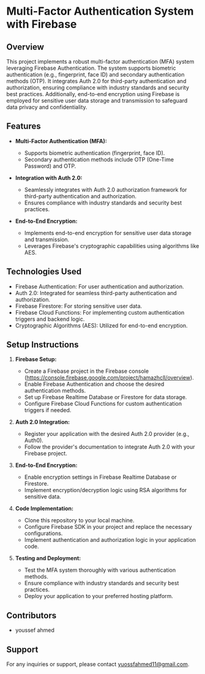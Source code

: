 # Multi-Factor Authentication System with Firebase

## Overview

This project implements a robust multi-factor authentication (MFA) system leveraging Firebase Authentication. The system supports biometric authentication (e.g., fingerprint, face ID) and secondary authentication methods (OTP). It integrates Auth 2.0 for third-party authentication and authorization, ensuring compliance with industry standards and security best practices. Additionally, end-to-end encryption using Firebase is employed for sensitive user data storage and transmission to safeguard data privacy and confidentiality.

## Features

- **Multi-Factor Authentication (MFA):**
  - Supports biometric authentication (fingerprint, face ID).
  - Secondary authentication methods include OTP (One-Time Password) and OTP.

- **Integration with Auth 2.0:**
  - Seamlessly integrates with Auth 2.0 authorization framework for third-party authentication and authorization.
  - Ensures compliance with industry standards and security best practices.

- **End-to-End Encryption:**
  - Implements end-to-end encryption for sensitive user data storage and transmission.
  - Leverages Firebase's cryptographic capabilities using algorithms like AES.

## Technologies Used

- Firebase Authentication: For user authentication and authorization.
- Auth 2.0: Integrated for seamless third-party authentication and authorization.
- Firebase Firestore: For storing sensitive user data.
- Firebase Cloud Functions: For implementing custom authentication triggers and backend logic.
- Cryptographic Algorithms (AES): Utilized for end-to-end encryption.

## Setup Instructions

1. **Firebase Setup:**
   - Create a Firebase project in the Firebase console (https://console.firebase.google.com/project/hamazhcll/overview).
   - Enable Firebase Authentication and choose the desired authentication methods.
   - Set up Firebase Realtime Database or Firestore for data storage.
   - Configure Firebase Cloud Functions for custom authentication triggers if needed.

2. **Auth 2.0 Integration:**
   - Register your application with the desired Auth 2.0 provider (e.g., Auth0).
   - Follow the provider's documentation to integrate Auth 2.0 with your Firebase project.

3. **End-to-End Encryption:**
   - Enable encryption settings in Firebase Realtime Database or Firestore.
   - Implement encryption/decryption logic using RSA algorithms for sensitive data.

4. **Code Implementation:**
   - Clone this repository to your local machine.
   - Configure Firebase SDK in your project and replace the necessary configurations.
   - Implement authentication and authorization logic in your application code.

5. **Testing and Deployment:**
   - Test the MFA system thoroughly with various authentication methods.
   - Ensure compliance with industry standards and security best practices.
   - Deploy your application to your preferred hosting platform.

## Contributors

- youssef ahmed


## Support

For any inquiries or support, please contact yuossfahmed11@gmail.com.



